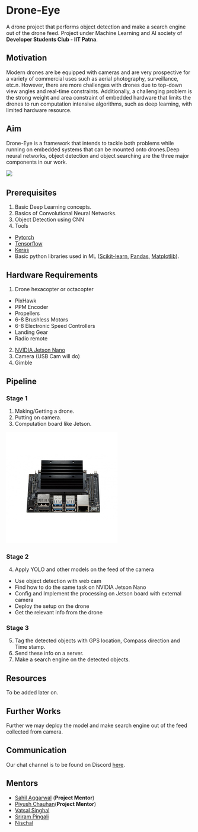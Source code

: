 # Drone-Eye
A drone project that performs object detection and make a search engine out of the drone feed.  Project under Machine Learning and AI society of **Developer Students Club - IIT Patna**.

## Motivation
Modern drones are be equipped with cameras and are very prospective for a variety of commercial uses such as aerial photography, surveillance, etc.n. However, there are more challenges with drones due to top-down view angles and real-time constraints. Additionally, a challenging problem is the strong weight and area constraint of embedded hardware that limits the drones to run computation intensive algorithms, such as deep learning, with limited hardware resource.

## Aim
Drone-Eye is a framework that intends to tackle both problems while running on embedded systems that can be mounted onto drones.Deep neural networks, object detection and object searching are the three major components in our work.

![](bloggif.gif)

## Prerequisites
1. Basic Deep Learning concepts.
2. Basics of Convolutional Neural Networks.
3. Object Detection using CNN
4. Tools
* [Pytorch](https://pytorch.org)
* [Tensorflow](https://www.tensorflow.org/)
* [Keras](https://keras.io/)
* Basic python libraries used in ML ([Scikit-learn](https://scikit-learn.org/), [Pandas](https://pandas.pydata.org/), [Matplotlib](https://matplotlib.org/)).

## Hardware Requirements
1. Drone hexacopter or octacopter
  - PixHawk
  - PPM Encoder
  - Propellers
  - 6-8 Brushless Motors
  - 6-8 Electronic Speed Controllers
  - Landing Gear
  - Radio remote
2. [NVIDIA Jetson Nano](https://developer.nvidia.com/embedded/jetson-nano-developer-kit)
3. Camera (USB Cam will do)
4. Gimble

## Pipeline 

### Stage 1

  1. Making/Getting a drone.
  2. Putting on camera.
  3. Computation board like Jetson.
  <img src="nvidia-jetson-nano-600x600.jpg" width="300" height="300">
  

### Stage 2

4. Apply YOLO and other models on the feed of the camera
  - Use object detection with web cam 
  - Find how to do the same task on NVIDIA Jetson Nano
  - Config and Implement the processing on Jetson board with external camera
  - Deploy the setup on the drone
  - Get the relevant info from the drone

### Stage 3

5. Tag the detected objects with GPS location, Compass direction and Time stamp.
6. Send these info on a server.
7. Make a search engine on the detected objects.


## Resources
To be added later on.

## Further Works
Further we may deploy the model and make search engine out of the feed collected from camera.

## Communication
Our chat channel is to be found on Discord [here](https://discordapp.com/channels/544501728498810880/591531461291671563).

## Mentors
* [Sahil Aggarwal](https://github.com/sahilee26) (**Project Mentor**)
* [Piyush Chauhan](https://github.com/piyushchauhan)(**Project Mentor**)
* [Vatsal Singhal](https://github.com/VatsalSin)
* [Sriram Pingali](https://github.com/)
* [Nischal](https://github.com/)



